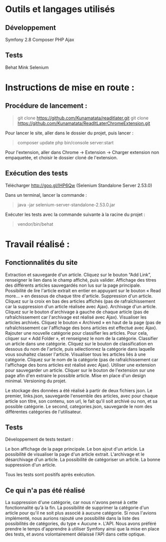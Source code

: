 # Outils et langages utilisés

## Développement

Symfony 2.8
Composer
PHP
Ajax

## Tests

Behat
Mink
Selenium

# Instructions de mise en route :

## Procédure de lancement :

> git clone https://github.com/Kunamatata/readitlater.git
> git clone https://github.com/Kunamatata/ReadItLaterChromeExtension.git

Pour lancer le site, aller dans le dossier du projet, puis lancer :

> composer update
> php bin/console server:start

Pour l'extension, aller dans Chrome → Extension → Charger extension non empaquetée, et choisir le dossier cloné de l'extension.

## Exécution des tests

Télécharger http://goo.gl/IHP6Qw (Selenium Standalone Server 2.53.0)

Dans un terminal, lancer la commande :

> java -jar selenium-server-standalone-2.53.0.jar 

Exécuter les tests avec la commande suivante à la racine du projet :

> vendor/bin/behat

# Travail réalisé :

## Fonctionnalités du site

Extraction et sauvegarde d'un article. Cliquez sur le bouton “Add Link”, renseigner le lien dans le champ affiché, puis valider.
Affichage des titres des différents articles sauvegardés non lus sur la page principale.
Possibilité de lire l'article extrait en entier en appuyant sur le bouton « Read more... » en dessous de chaque titre d'article.
Suppression d'un article. Cliquez sur la croix en bas des articles affichés (pas de rafraîchissement car la suppression d'un article réalisée avec Ajax).
Archivage d'un article. Cliquez sur le bouton d'archivage à gauche de chaque article (pas de rafraîchissement car l'archivage est réalisé avec Ajax).
Visualiser les articles archivés. Cliquez le bouton « Archived » en haut de la page (pas de rafraîchissement car l'affichage des bons articles est effectué avec Ajax).
Rajouter une nouvelle catégorie pour classifier les articles. Pour cela, cliquer sur « Add Folder », et renseignez le nom de la catégorie.
Classifier un article dans une catégorie. Cliquez sur le bouton de classification en dessous du nom de l'article, puis sélectionnez la catégorie dans laquelle vous souhaitez classer l'article.
Visualiser tous les articles liés à une catégorie. Cliquez sur le nom de la catégorie (pas de rafraîchissement car l'affichage des bons articles est réalisé avec Ajax).
Utiliser une extension pour sauvegarder un article. Cliquer sur le bouton de l'extension sur une page afin d'en extraire le possible article.
Mise en place d'un design minimal.
Versioning du projet.

Le stockage des données a été réalisé à partir de deux fichiers json. Le premier, links.json, sauvegarde l'ensemble des articles, avec pour chaque article son titre, son contenu, son url, le fait qu'il soit archivé ou non, et sa possible catégorie. Le second, categories.json, sauvegarde le nom des différentes catégories de l'utilisateur.

## Tests

Développement de tests testant :

Le bon affichage de la page principale.
Le bon ajout d'un article.
La possibilité de visualiser la page d'un article extrait.
L'archivage et le désarchivage d'un article.
La possibilité de catégoriser un article.
La bonne suppression d'un article.

Tous les tests sont positifs après exécution.

## Ce qui n'a pas été réalisé

La suppression d'une catégorie, car nous n'avons pensé à cette fonctionnalité qu'à la fin.
La possibilité de supprimer la catégorie d'un article pour qu'il ne soit plus associé à aucune catégorie. Si nous l'avions implémenté, nous aurions rajouté une possibilité dans la liste des possibilités de catégories, du type « Aucune ».
L'API. Nous avons préféré prendre le temps d'apprendre à utiliser Symfony ainsi que la mise en place des tests, et avons volontairement délaissé l'API dans cette optique.
